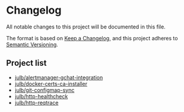 # Changelog

All notable changes to this project will be documented in this file.

The format is based on [Keep a Changelog](https://keepachangelog.com/en/1.0.0/),
and this project adheres to [Semantic Versioning](https://semver.org/spec/v2.0.0.html).

## Project list

- [julb/alertmanager-gchat-integration](./julb/alertmanager-gchat-integration/CHANGELOG.md)
- [julb/docker-certs-ca-installer](./julb/docker-certs-ca-installer/CHANGELOG.md)
- [julb/git-configmap-sync](./julb/git-configmap-sync/CHANGELOG.md)
- [julb/http-healthcheck](./julb/http-healthcheck/CHANGELOG.md)
- [julb/http-reqtrace](./julb/http-reqtrace/CHANGELOG.md)
